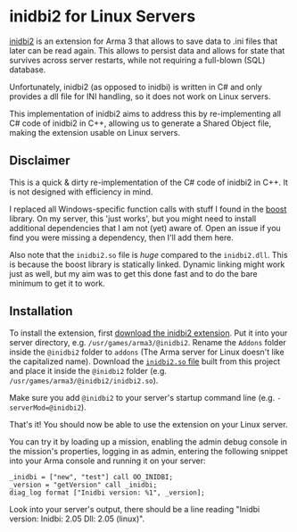 # inidbi2 for Linux Servers
[inidbi2](https://github.com/code34/inidbi2/) is an extension for Arma 3 that allows to save data to .ini files that later can be read again.
This allows to persist data and allows for state that survives across server restarts, while not requiring a full-blown (SQL) database.

Unfortunately, inidbi2 (as opposed to inidbi) is written in C# and only provides a dll file for INI handling, so it does not work on Linux servers.

This implementation of inidbi2 aims to address this by re-implementing all C# code of inidbi2 in C++, allowing us to generate a Shared Object file, making the extension usable on Linux servers.

## Disclaimer
This is a quick & dirty re-implementation of the C# code of inidbi2 in C++.
It is not designed with efficiency in mind.

I replaced all Windows-specific function calls with stuff I found in the [boost](https://www.boost.org/) library.
On my server, this 'just works', but you might need to install additional dependencies that I am not (yet) aware of.
Open an issue if you find you were missing a dependency, then I'll add them here.

Also note that the `inidbi2.so` file is *huge* compared to the `inidbi2.dll`.
This is because the boost library is statically linked.
Dynamic linking might work just as well, but my aim was to get this done fast and to do the bare minimum to get it to work.

## Installation
To install the extension, first [download the inidbi2 extension](https://forums.bohemia.net/forums/topic/186131-inidbi2-save-and-load-data-to-the-server-or-your-local-computer-without-databases).
Put it into your server directory, e.g. `/usr/games/arma3/@inidbi2`.
Rename the `Addons` folder inside the `@inidbi2` folder to `addons` (The Arma server for Linux doesn't like the capitalized name).
Download the [`inidbi2.so` file](https://github.com/cmd-johnson/inidbi2-linux/raw/master/inidbi2.so) built from this project and place it inside the `@inidbi2` folder (e.g. `/usr/games/arma3/@inidbi2/inidbi2.so`).

Make sure you add `@inidbi2` to your server's startup command line (e.g. `-serverMod=@inidbi2`).

That's it!
You should now be able to use the extension on your Linux server.

You can try it by loading up a mission, enabling the admin debug console in the mission's properties, logging in as admin, entering the following snippet into your Arma console and running it on your server:
```sqf
_inidbi = ["new", "test"] call OO_INIDBI;
_version = "getVersion" call _inidbi;
diag_log format ["Inidbi version: %1", _version];
```

Look into your server's output, there should be a line reading "Inidbi version: Inidbi: 2.05 Dll: 2.05 (linux)".
